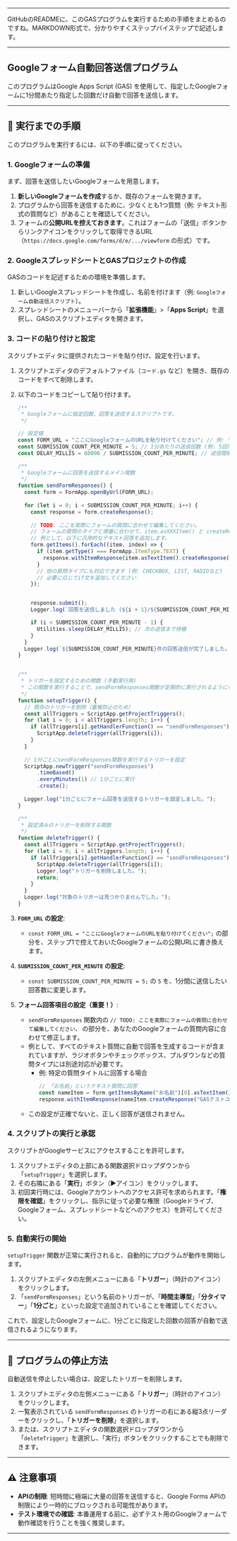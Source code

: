 -----

GitHubのREADMEに、このGASプログラムを実行するための手順をまとめるのですね。MARKDOWN形式で、分かりやすくステップバイステップで記述します。

-----

## Googleフォーム自動回答送信プログラム

このプログラムはGoogle Apps Script (GAS) を使用して、指定したGoogleフォームに1分間あたり指定した回数だけ自動で回答を送信します。

-----

## 🚀 実行までの手順

このプログラムを実行するには、以下の手順に従ってください。

### 1\. Googleフォームの準備

まず、回答を送信したいGoogleフォームを用意します。

1.  **新しいGoogleフォームを作成**するか、既存のフォームを開きます。
2.  プログラムから回答を送信するために、少なくとも1つ質問（例: テキスト形式の質問など）があることを確認してください。
3.  フォームの**公開URLを控えておきます**。これはフォームの「送信」ボタンからリンクアイコンをクリックして取得できるURL（`https://docs.google.com/forms/d/e/.../viewform` の形式）です。

### 2\. GoogleスプレッドシートとGASプロジェクトの作成

GASのコードを記述するための環境を準備します。

1.  新しいGoogleスプレッドシートを作成し、名前を付けます（例: `Googleフォーム自動送信スクリプト`）。
2.  スプレッドシートのメニューバーから「**拡張機能**」\>「**Apps Script**」を選択し、GASのスクリプトエディタを開きます。

### 3\. コードの貼り付けと設定

スクリプトエディタに提供されたコードを貼り付け、設定を行います。

1.  スクリプトエディタのデフォルトファイル（`コード.gs` など）を開き、既存のコードをすべて削除します。

2.  以下のコードをコピーして貼り付けます。

    ```javascript
    /**
     * Googleフォームに指定回数、回答を送信するスクリプトです。
     */

    // 設定値
    const FORM_URL = "ここにGoogleフォームのURLを貼り付けてください"; // 例: "https://docs.google.com/forms/d/e/1FAIpQLSc..."
    const SUBMISSION_COUNT_PER_MINUTE = 5; // 1分あたりの送信回数 (例: 5回)
    const DELAY_MILLIS = 60000 / SUBMISSION_COUNT_PER_MINUTE; // 送信間隔 (ミリ秒)

    /**
     * Googleフォームに回答を送信するメイン関数
     */
    function sendFormResponses() {
      const form = FormApp.openByUrl(FORM_URL);
      
      for (let i = 0; i < SUBMISSION_COUNT_PER_MINUTE; i++) {
        const response = form.createResponse();
        
        // TODO: ここを実際にフォームの質問に合わせて編集してください。
        // フォームの質問のタイプと順番に合わせて、item.asXXXItem() と createResponse() の引数を調整してください。
        // 例として、以下に汎用的なテキスト回答を追加します。
        form.getItems().forEach((item, index) => {
          if (item.getType() === FormApp.ItemType.TEXT) {
            response.withItemResponse(item.asTextItem().createResponse("GASからの回答 " + new Date().toLocaleTimeString()));
          }
          // 他の質問タイプにも対応できます (例: CHECKBOX, LIST, RADIOなど)
          // 必要に応じてif文を追加してください
        });


        response.submit();
        Logger.log(`回答を送信しました (${i + 1}/${SUBMISSION_COUNT_PER_MINUTE})`);

        if (i < SUBMISSION_COUNT_PER_MINUTE - 1) {
          Utilities.sleep(DELAY_MILLIS); // 次の送信まで待機
        }
      }
      Logger.log(`${SUBMISSION_COUNT_PER_MINUTE}件の回答送信が完了しました。`);
    }


    /**
     * トリガーを設定するための関数 (手動実行用)
     * この関数を実行することで、sendFormResponses関数が定期的に実行されるようになります。
     */
    function setupTrigger() {
      // 既存のトリガーを削除（重複防止のため）
      const allTriggers = ScriptApp.getProjectTriggers();
      for (let i = 0; i < allTriggers.length; i++) {
        if (allTriggers[i].getHandlerFunction() == "sendFormResponses") {
          ScriptApp.deleteTrigger(allTriggers[i]);
        }
      }
      
      // 1分ごとにsendFormResponses関数を実行するトリガーを設定
      ScriptApp.newTrigger("sendFormResponses")
          .timeBased()
          .everyMinutes(1) // 1分ごとに実行
          .create();
      
      Logger.log("1分ごとにフォーム回答を送信するトリガーを設定しました。");
    }

    /**
     * 設定済みのトリガーを削除する関数
     */
    function deleteTrigger() {
      const allTriggers = ScriptApp.getProjectTriggers();
      for (let i = 0; i < allTriggers.length; i++) {
        if (allTriggers[i].getHandlerFunction() == "sendFormResponses") {
          ScriptApp.deleteTrigger(allTriggers[i]);
          Logger.log("トリガーを削除しました。");
          return;
        }
      }
      Logger.log("対象のトリガーは見つかりませんでした。");
    }
    ```

3.  **`FORM_URL` の設定**:

      * `const FORM_URL = "ここにGoogleフォームのURLを貼り付けてください";` の部分を、ステップ1で控えておいたGoogleフォームの公開URLに書き換えます。

4.  **`SUBMISSION_COUNT_PER_MINUTE` の設定**:

      * `const SUBMISSION_COUNT_PER_MINUTE = 5;` の `5` を、1分間に送信したい回答数に変更します。

5.  **フォーム回答項目の設定（重要！）**:

      * `sendFormResponses` 関数内の `// TODO: ここを実際にフォームの質問に合わせて編集してください。` の部分を、あなたのGoogleフォームの質問内容に合わせて修正します。
      * 例として、すべてのテキスト質問に自動で回答を生成するコードが含まれていますが、ラジオボタンやチェックボックス、プルダウンなどの質問タイプには別途対応が必要です。
          * 例: 特定の質問タイトルに回答する場合
            ```javascript
            // 「お名前」というテキスト質問に回答
            const nameItem = form.getItemsByName("お名前")[0].asTextItem();
            response.withItemResponse(nameItem.createResponse("GASテストユーザー"));
            ```
      * この設定が正確でないと、正しく回答が送信されません。

### 4\. スクリプトの実行と承認

スクリプトがGoogleサービスにアクセスすることを許可します。

1.  スクリプトエディタの上部にある関数選択ドロップダウンから「`setupTrigger`」を選択します。
2.  その右隣にある「**実行**」ボタン（▶アイコン）をクリックします。
3.  初回実行時には、Googleアカウントへのアクセス許可を求められます。「**権限を確認**」をクリックし、指示に従って必要な権限（Googleドライブ、Googleフォーム、スプレッドシートなどへのアクセス）を許可してください。

### 5\. 自動実行の開始

`setupTrigger` 関数が正常に実行されると、自動的にプログラムが動作を開始します。

1.  スクリプトエディタの左側メニューにある「**トリガー**」（時計のアイコン）をクリックします。
2.  「`sendFormResponses`」という名前のトリガーが、「**時間主導型**」「**分タイマー**」「**1分ごと**」といった設定で追加されていることを確認してください。

これで、設定したGoogleフォームに、1分ごとに指定した回数の回答が自動で送信されるようになります。

-----

## 🛑 プログラムの停止方法

自動送信を停止したい場合は、設定したトリガーを削除します。

1.  スクリプトエディタの左側メニューにある「**トリガー**」（時計のアイコン）をクリックします。
2.  一覧表示されている `sendFormResponses` のトリガーの右にある縦3点リーダーをクリックし、「**トリガーを削除**」を選択します。
3.  または、スクリプトエディタの関数選択ドロップダウンから「`deleteTrigger`」を選択し、「実行」ボタンをクリックすることでも削除できます。

-----

## ⚠️ 注意事項

  * **APIの制限**: 短時間に極端に大量の回答を送信すると、Google Forms APIの制限により一時的にブロックされる可能性があります。
  * **テスト環境での確認**: 本番運用する前に、必ずテスト用のGoogleフォームで動作確認を行うことを強く推奨します。

-----
